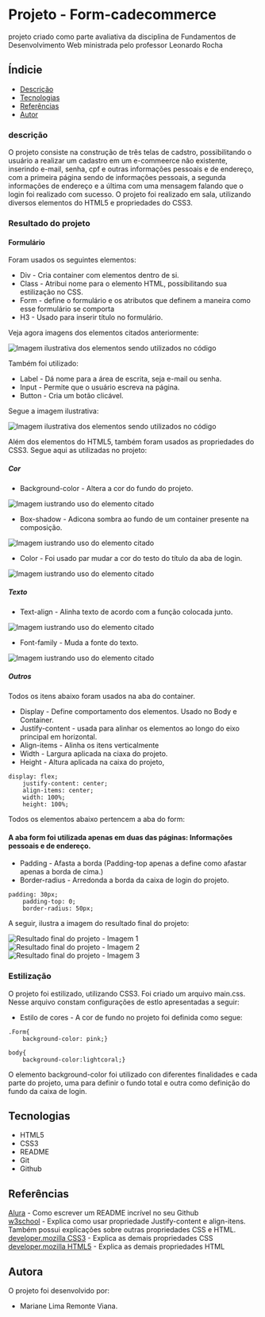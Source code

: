 # Projeto - Form-cadecommerce

projeto criado como parte avaliativa da disciplina de Fundamentos de Desenvolvimento Web ministrada pelo professor Leonardo Rocha


## Índicie

* [Descrição](#descrição)
* [Tecnologias](#tecnologias)
* [Referências](#referências)
* [Autor](#autora)

### descrição

O projeto consiste na construção de três telas de cadstro, possibilitando o usuário a realizar um cadastro em um e-commeerce não existente, inserindo e-mail, senha, cpf e outras informações pessoais e de endereço, com a primeira página sendo de informações pessoais, a segunda informações de endereço e a última com uma mensagem falando que o login foi realizado com sucesso. O projeto foi realizado em sala, utilizando diversos elementos do HTML5 e propriedades do CSS3.


### Resultado do projeto

#### Formulário

Foram usados os seguintes elementos:

* Div - Cria container com elementos dentro de si.
* Class - Atribui nome para o elemento HTML, possibilitando sua estilização no CSS.
* Form - define o formulário e os atributos que definem a maneira como esse formulário se comporta
* H3 - Usado para inserir título no formulário.

Veja agora imagens dos elementos citados anteriormente:

![Imagem ilustrativa dos elementos sendo utilizados no código]()


Também foi utilizado:

* Label - Dá nome para a área de escrita, seja e-mail ou senha.
* Input -  Permite que o usuário escreva na página.
* Button -  Cria um botão clicável.

Segue a imagem ilustrativa:

![Imagem ilustrativa dos elementos sendo utilizados no código]()

Além dos elementos do HTML5, também foram usados as propriedades do CSS3. Segue aqui as utilizadas no projeto:

##### Cor

* Background-color - Altera a cor do fundo do projeto.

![Imagem iustrando uso do elemento citado]()

* Box-shadow - Adicona sombra ao fundo de um container presente na composição.

![Imagem iustrando uso do elemento citado]()

* Color - Foi usado par mudar a cor do testo do título da aba de login.

![Imagem iustrando uso do elemento citado]()

##### Texto

* Text-align - Alinha texto de acordo com a função colocada junto.

![Imagem iustrando uso do elemento citado]()

* Font-family - Muda a fonte do texto.

![Imagem iustrando uso do elemento citado]()


##### Outros

Todos os itens abaixo foram usados na aba do container.

* Display - Define comportamento dos elementos. Usado no Body e Container.
* Justify-content - usada para alinhar os elementos ao longo do eixo principal em horizontal.
* Align-items - Alinha os itens verticalmente
* Width - Largura aplicada na ciaxa do projeto.
* Height - Altura aplicada na caixa do projeto,

```
display: flex;
    justify-content: center;
    align-items: center;
    width: 100%;
    height: 100%;
```

Todos os elementos abaixo pertencem a aba do form:

#### A aba form foi utilizada apenas em duas das páginas: Informações pessoais e de endereço.


* Padding - Afasta a borda (Padding-top apenas a define como afastar apenas a borda de cima.)
* Border-radius - Arredonda a borda da caixa de login do projeto.

```
padding: 30px;
    padding-top: 0;
    border-radius: 50px;
```

A seguir, ilustra a imagem do resultado final do projeto:

![Resultado final do projeto - Imagem 1]()
![Resultado final do projeto - Imagem 2]()
![Resultado final do projeto - Imagem 3]()

### Estilização

O projeto foi estilizado, utilizando CSS3. Foi criado um arquivo main.css. Nesse arquivo constam configurações de estlo apresentadas a seguir:

* Estilo de cores - A cor de fundo no projeto foi definida como segue:

```
.Form{
    background-color: pink;}
```

```
body{
    background-color:lightcoral;}
```

O elemento background-color foi utilizado con diferentes finalidades e cada parte do projeto, uma para definir o fundo total e outra como definição do fundo da caixa de login.


## Tecnologias

* HTML5
* CSS3
* README
* Git
* Github

## Referências

[Alura](https://www.alura.com.br/artigos/escrever-bom-readme) - Como escrever um README incrível no seu Github <br>
[w3school](https://www.w3schools.com/cssref/css3_pr_justify-content.php) - Explica como usar propriedade Justify-content e align-itens. Também possui explicações sobre outras propriedades CSS e HTML. <br>
[developer.mozilla CSS3](https://developer.mozilla.org/pt-BR/docs/Web/CSS/box-shadow) - Explica as demais propriedades CSS <br>
[developer.mozilla HTML5](https://developer.mozilla.org/pt-BR/docs/Web/HTML/Attributes) - Explica as demais propriedades HTML <br>


## Autora

O projeto foi desenvolvido por:

* Mariane Lima Remonte Viana.